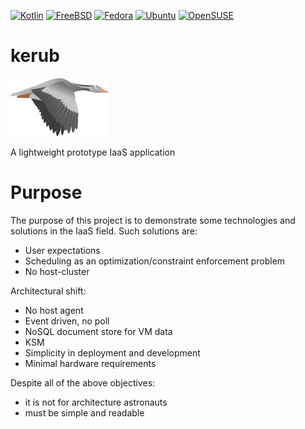 [![Kotlin](https://img.shields.io/badge/kotlin-1.0.4-blue.svg)](http://kotlinlang.org)
[![FreeBSD](https://img.shields.io/badge/FreeBSD-10+-red.svg)](http://freebsd.org)
[![Fedora](https://img.shields.io/badge/Fedora-20+-blue.svg)](https://getfedora.org/)
[![Ubuntu](https://img.shields.io/badge/Ubuntu-14+-red.svg)](http://freebsd.org)
[![OpenSUSE](https://img.shields.io/badge/OpenSUSE-13+-green.svg)](http://freebsd.org)


kerub
=====

![Logo](https://raw.githubusercontent.com/K0zka/kerub/master/src/main/webapp/img/kerub.png)

A lightweight prototype IaaS application


Purpose
=======

The purpose of this project is to demonstrate some technologies and solutions in the IaaS field.
Such solutions are:
 * User expectations
 * Scheduling as an optimization/constraint enforcement problem
 * No host-cluster

Architectural shift:
 * No host agent
 * Event driven, no poll
 * NoSQL document store for VM data
 * KSM
 * Simplicity in deployment and development
 * Minimal hardware requirements

Despite all of the above objectives:
 * it is not for architecture astronauts
 * must be simple and readable
